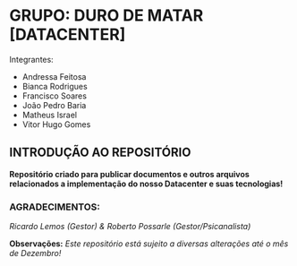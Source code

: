 # GRUPO: DURO DE MATAR [DATACENTER]

Integrantes:
- Andressa Feitosa
- Bianca Rodrigues
- Francisco Soares
- João Pedro Baria
- Matheus Israel
- Vitor Hugo Gomes 

## INTRODUÇÃO AO REPOSITÓRIO

**Repositório criado para publicar documentos e outros arquivos relacionados a implementação do nosso Datacenter e suas tecnologias!**

### AGRADECIMENTOS:
_Ricardo Lemos (Gestor) & Roberto Possarle (Gestor/Psicanalista)_ 

**Observações:** _Este repositório está sujeito a diversas alterações até o mês de Dezembro!_